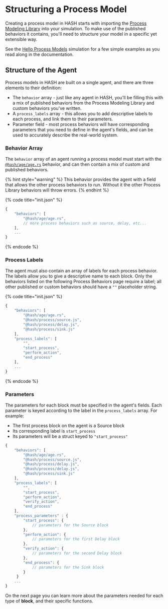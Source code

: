 # Structuring a Process Model

Creating a process model in HASH starts with importing the [Process Modeling Library](https://hash.ai/@hash/process) into your simulation. To make use of the published behaviors it contains, you'll need to structure your model in a specific yet extensible way.

See the [Hello Process Models](https://hash.ai/@hash/hello-process-models) simulation for a few simple examples as you read along in the documentation.

## Structure of the Agent

Process models in HASH are built on a single agent, and there are three elements to their definition:

* The `behavior` array - just like any agent in HASH, you'll be filling this with a mix of published behaviors from the Process Modeling Library and custom behaviors you've written.
* A `process_labels` array - this allows you to add descriptive labels to each process, and link them to their parameters.
* Parameter field - most process behaviors will have corresponding parameters that you need to define in the agent's fields, and can be used to accurately describe the real-world system.

### Behavior Array

The `behavior` array of an agent running a process model must start with the [`@hash/age/age.rs`](https://hash.ai/@hash/age) behavior, and can then contain a mix of custom and published behaviors.

{% hint style="warning" %}
This behavior provides the agent with a field that allows the other process behaviors to run. Without it the other Process Library behaviors will throw errors.
{% endhint %}

{% code title="init.json" %}
```javascript
{
    "behaviors": [
        "@hash/age/age.rs",
        // more process behaviors such as source, delay, etc...
    ],
    ...
}
```
{% endcode %}

### Process Labels

The agent must also contain an array of labels for each process behavior. The labels allow you to give a descriptive name to each block. Only the behaviors listed on the following Process Behaviors page require a label; all other published or custom behaviors should have a `""` placeholder string.

{% code title="init.json" %}
```javascript
{
    "behaviors": [
        "@hash/age/age.rs",
        "@hash/process/source.js", 
        "@hash/process/delay.js", 
        "@hash/process/sink.js"
    ],
    "process_labels": [
        "",
        "start_process",
        "perform_action",
        "end_process"
    ],
    ...
}
```
{% endcode %}

### Parameters

The parameters for each block must be specified in the agent's fields. Each parameter is keyed according to the label in the `process_labels` array. For example:

*  The first process block on the agent is a Source block
* Its corresponding label is `start_process`
* Its parameters will be a struct keyed to `"start_process"`

```javascript
{
    "behaviors": [
        "@hash/age/age.rs",
        "@hash/process/source.js", 
        "@hash/process/delay.js",
        "@hash/process/delay.js", 
        "@hash/process/sink.js"
    ],
    "process_labels": [
        "",
        "start_process",
        "perform_action",
        "verify_action",
        "end_process"
    ],
    "process_parameters" : {
        "start_process": {
            // parameters for the Source block
        },
        "perform_action": {
            // parameters for the first Delay block
        },
        "verify_action": {
            // parameters for the second Delay block
        },
        "end_process": {
            // parameters for the Sink block
        }
     }
    ...
}
```

On the next page you can learn more about the parameters needed for each type of **block**, and their specific functions.

